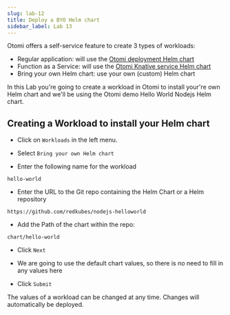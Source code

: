 ```yaml
---
slug: lab-12
title: Deploy a BYO Helm chart
sidebar_label: Lab 13
---
```


Otomi offers a self-service feature to create 3 types of workloads:

- Regular application: will use the [Otomi deployment Helm chart](https://github.com/redkubes/otomi-charts)
- Function as a Service: will use the [Otomi Knative service Helm chart](https://github.com/redkubes/otomi-charts)
- Bring your own Helm chart: use your own (custom) Helm chart

In this Lab you're going to create a workload in Otomi to install your're own Helm chart and we'll be using the Otomi demo Hello World Nodejs Helm chart.

## Creating a Workload to install your Helm chart

- Click on `Workloads` in the left menu.

- Select `Bring your own Helm chart`

- Enter the following name for the workload

`hello-world`

- Enter the URL to the Git repo containing the Helm Chart or a Helm repository

`https://github.com/redkubes/nodejs-helloworld`

- Add the Path of the chart within the repo:

`chart/hello-world`

- Click `Next`

- We are going to use the default chart values, so there is no need to fill in any values here

- Click `Submit`

The values of a workload can be changed at any time. Changes will automatically be deployed.
